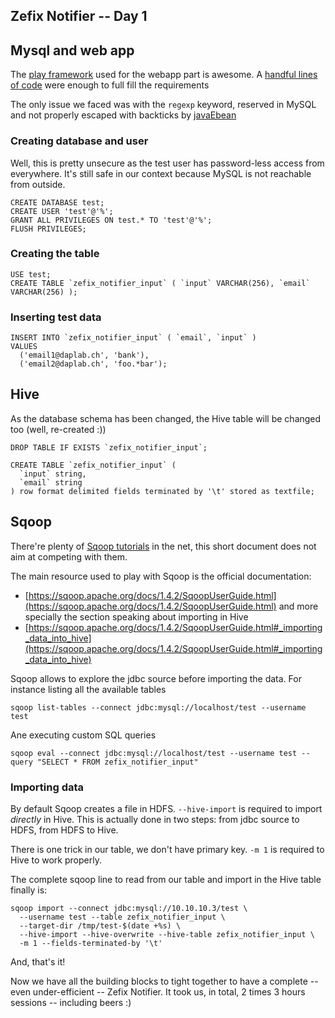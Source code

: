 Zefix Notifier -- Day 1
----

## Mysql and web app

The [play framework](https://www.playframework.com/) used for the webapp part is awesome. 
A [handful lines of code](https://github.com/daplab/zefix-notifier/commit/829c0d9630d2a3a411e0edf5214fd9586a286ec6)
were enough to full fill the requirements

The only issue we faced was with the `regexp` keyword, reserved in MySQL and not properly
escaped with backticks by [javaEbean](https://www.playframework.com/documentation/2.2.x/JavaEbean)

### Creating database and user

Well, this is pretty unsecure as the test user has password-less access from everywhere.
It's still safe in our context because MySQL is not reachable from outside.

```
CREATE DATABASE test;
CREATE USER 'test'@'%';
GRANT ALL PRIVILEGES ON test.* TO 'test'@'%';
FLUSH PRIVILEGES;
```

### Creating the table

```
USE test;
CREATE TABLE `zefix_notifier_input` ( `input` VARCHAR(256), `email` VARCHAR(256) );
```

### Inserting test data

```
INSERT INTO `zefix_notifier_input` ( `email`, `input` )
VALUES 
  ('email1@daplab.ch', 'bank'), 
  ('email2@daplab.ch', 'foo.*bar');
```

## Hive

As the database schema has been changed, the Hive table will be changed too (well, re-created :))

```
DROP TABLE IF EXISTS `zefix_notifier_input`;
```

```
CREATE TABLE `zefix_notifier_input` (
  `input` string,
  `email` string 
) row format delimited fields terminated by '\t' stored as textfile;
```

## Sqoop

There're plenty of [Sqoop tutorials](https://www.google.ch/webhp?ie=UTF-8#q=sqoop%20tutorial) 
in the net, this short document does not aim at competing with them.

The main resource used to play with Sqoop is the official documentation:  
- [https://sqoop.apache.org/docs/1.4.2/SqoopUserGuide.html](https://sqoop.apache.org/docs/1.4.2/SqoopUserGuide.html)
and more specially the section speaking about importing in Hive 
- [https://sqoop.apache.org/docs/1.4.2/SqoopUserGuide.html#_importing_data_into_hive](https://sqoop.apache.org/docs/1.4.2/SqoopUserGuide.html#_importing_data_into_hive)

Sqoop allows to explore the jdbc source before importing the data. For instance listing 
all the available tables

```
sqoop list-tables --connect jdbc:mysql://localhost/test --username test
```

Ane executing custom SQL queries

```
sqoop eval --connect jdbc:mysql://localhost/test --username test --query "SELECT * FROM zefix_notifier_input"
```

### Importing data

By default Sqoop creates a file in HDFS. `--hive-import` is required to import _directly_ in Hive.
This is actually done in two steps: from jdbc source to HDFS, from HDFS to Hive.

There is one trick in our table, we don't have primary key. `-m 1` is required to Hive to 
work properly.

The complete sqoop line to read from our table and import in the Hive table finally is:

```
sqoop import --connect jdbc:mysql://10.10.10.3/test \
  --username test --table zefix_notifier_input \
  --target-dir /tmp/test-$(date +%s) \
  --hive-import --hive-overwrite --hive-table zefix_notifier_input \
  -m 1 --fields-terminated-by '\t'
```

And, that's it!

Now we have all the building blocks to tight together to have a complete -- even under-efficient --
Zefix Notifier. It took us, in total, 2 times 3 hours sessions -- including beers :)





